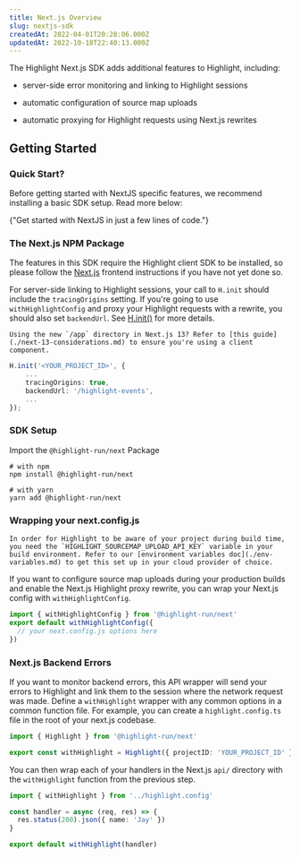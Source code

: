 ```yaml
---
title: Next.js Overview
slug: nextjs-sdk
createdAt: 2022-04-01T20:28:06.000Z
updatedAt: 2022-10-18T22:40:13.000Z
---
```


The Highlight Next.js SDK adds additional features to Highlight, including:

- server-side error monitoring and linking to Highlight sessions

- automatic configuration of source map uploads

- automatic proxying for Highlight requests using Next.js rewrites

## Getting Started
### Quick Start?

Before getting started with NextJS specific features, we recommend installing a basic SDK setup. Read more below:

<DocsCardGroup>
    <DocsCard title="NextJS Quickstart" href="../../3_client-sdk/2_nextjs.md">
        {"Get started with NextJS in just a few lines of code."}
    </DocsCard>
</DocsCardGroup>

### The Next.js NPM Package

The features in this SDK require the Highlight client SDK to be installed, so please follow the [Next.js](../../3_client-sdk/2_nextjs.md) frontend instructions if you have not yet done so.

For server-side linking to Highlight sessions, your call to `H.init` should include the `tracingOrigins` setting. If you're going to use `withHighlightConfig` and proxy your Highlight requests with a rewrite, you should also set `backendUrl`. See [H.init()](../../../sdk/client.md) for more details.

```hint
Using the new `/app` directory in Next.js 13? Refer to [this guide](./next-13-considerations.md) to ensure you're using a client component.
```

```typescript
H.init('<YOUR_PROJECT_ID>', {
    ...
    tracingOrigins: true,
    backendUrl: '/highlight-events',
    ...
});
```

### SDK Setup

Import the `@highlight-run/next` Package

```shell
# with npm
npm install @highlight-run/next

# with yarn
yarn add @highlight-run/next
```

### Wrapping your next.config.js

```hint
In order for Highlight to be aware of your project during build time, you need the `HIGHLIGHT_SOURCEMAP_UPLOAD_API_KEY` variable in your build environment. Refer to our [environment variables doc](./env-variables.md) to get this set up in your cloud provider of choice.
```

If you want to configure source map uploads during your production builds and enable the Next.js Highlight proxy rewrite, you can wrap your Next.js config with `withHighlightConfig`.

```javascript
import { withHighlightConfig } from '@highlight-run/next'
export default withHighlightConfig({
  // your next.config.js options here
})
```

### Next.js Backend Errors

If you want to monitor backend errors, this API wrapper will send your errors to Highlight and link them to the session where the network request was made. Define a `withHighlight` wrapper with any common options in a common function file. For example, you can create a `highlight.config.ts` file in the root of your next.js codebase.

```typescript
import { Highlight } from '@highlight-run/next'

export const withHighlight = Highlight({ projectID: 'YOUR_PROJECT_ID' })
```

You can then wrap each of your handlers in the Next.js `api/` directory with the `withHighlight` function from the previous step.

```typescript
import { withHighlight } from '../highlight.config'

const handler = async (req, res) => {
  res.status(200).json({ name: 'Jay' })
}

export default withHighlight(handler)
```
